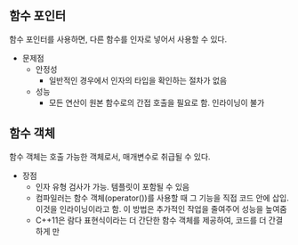 ## 함수 포인터
함수 포인터를 사용하면, 다른 함수를 인자로 넣어서 사용할 수 있다.
- 문제점
	- 안정성
		- 일반적인 경우에서 인자의 타입을 확인하는 절차가 없음
	- 성능
		- 모든 연산이 원본 함수로의 간접 호출을 필요로 함. 인라이닝이 불가
## 함수 객체
함수 객체는 호출 가능한 객체로서, 매개변수로 취급될 수 있다.
- 장점
	- 인자 유형 검사가 가능. 템플릿이 포함될 수 있음
	- 컴파일러는 함수 객체(operator())를 사용할 때 그 기능을 직접 코드 안에 삽입. 이것을 인라이닝이라고 함. 이 방법은 추가적인 작업을 줄여주어 성능을 높여줌
	- C++11은 람다 표현식이라는 더 간단한 함수 객체를 제공하여, 코드를 더 간결하게 만